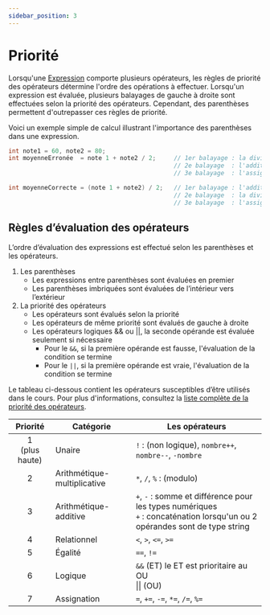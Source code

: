 ```yaml
---
sidebar_position: 3
---
```


# Priorité

Lorsqu'une [Expression](https://sites.google.com/site/notionscsharpcem/expression) comporte plusieurs opérateurs, les règles de priorité des opérateurs détermine l'ordre des opérations à effectuer.
Lorsqu'un expression est évaluée, plusieurs balayages de gauche à droite sont effectuées selon la priorité des opérateurs. Cependant, des parenthèses permettent d'outrepasser ces règles de priorité.

Voici un exemple simple de calcul illustrant l'importance des parenthèses dans une expression.

```cs
int note1 = 60, note2 = 80;
int moyenneErronée  = note 1 + note2 / 2;     // 1er balayage : la division est effectuée
                                              // 2e balayage  : l'addition est effectuée
                                              // 3e balayage  : l'assignation et moyenneErronée = 100

int moyenneCorrecte = (note 1 + note2) / 2;   // 1er balayage : l'addition dans les parenthèses
                                              // 2e balayage  : la division
                                              // 3e balayage  : l'assignation et moyenneCorrecte = 70
```

## Règles d’évaluation des opérateurs

L’ordre d’évaluation des expressions est effectué selon les parenthèses et les opérateurs.

1. Les parenthèses 
    - Les expressions entre parenthèses sont évaluées en premier
    - Les parenthèses imbriquées sont évaluées de l’intérieur vers l’extérieur
2. La  priorité des opérateurs
    - Les opérateurs sont évalués selon la priorité
    - Les opérateurs de même priorité sont évalués de gauche à droite
    - Les opérateurs logiques && ou ||, la seconde opérande est évaluée seulement si nécessaire
        - Pour le `&&`, si la première opérande est fausse, l'évaluation de la condition se termine
        - Pour le `||`, si la première opérande est vraie, l'évaluation de la condition se termine

Le tableau ci-dessous contient les opérateurs susceptibles d’être utilisés dans le cours.
Pour plus d'informations, consultez la [liste complète de la priorité des opérateurs](http://msdn.microsoft.com/fr-fr/library/ms173145%28v=vs.120%29.aspxaspx).

| Priorité | Catégorie | Les opérateurs |
| :------: | --------- | -------------- |
| 1 <br/> (plus haute) | Unaire | `!` : (non logique), `nombre++`, `nombre--`, `-nombre` |
| 2 |Arithmétique-multiplicative | `*`, `/`, `%` : (modulo) |
| 3 | Arithmétique-additive | `+`, `-` : somme et différence pour les types numériques <br/> `+` : concaténation lorsqu'un ou 2 opérandes sont de type string |
| 4 | Relationnel | `<`, `>`, `<=`, `>=` |
| 5 | Égalité | `==`, `!=` |
| 6 | Logique | `&&` (ET) le ET est prioritaire au OU <br/> \|\| (OU) |
| 7 | Assignation | `=`, `+=`, `-=`, `*=`, `/=`, `%=` |
